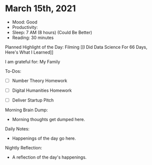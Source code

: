 # March 15th, 2021

- Mood: Good
- Productivity: 
- Sleep: 7 AM (8 hours) (Could Be Better)
- Reading: 30 minutes

Planned Highlight of the Day: Filming [[I Did Data Science For 66 Days, Here's What I Learned]]

I am grateful for: My Family

To-Dos:
- [ ] Number Theory Homework
- [ ] Digital Humanities Homework
- [ ] Deliver Startup Pitch


Morning Brain Dump:
- Morning thoughts get dumped here.

Daily Notes:
- Happenings of the day go here.


Nightly Reflection: 
- A reflection of the day's happenings.





